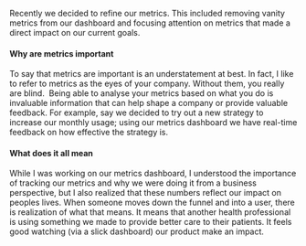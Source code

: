 Recently we decided to refine our metrics. This included removing vanity metrics from our dashboard and focusing attention on metrics that made a direct impact on our current goals. 

#### Why are metrics important

To say that metrics are important is an understatement at best. In fact, I like to refer to metrics as the eyes of your company. Without them, you really are blind.
​
Being able to analyse your metrics based on what you do is invaluable information that can help shape a company or provide valuable feedback. For example, say we decided to try out a new strategy to increase our monthly usage; using our metrics dashboard we have real-time feedback on how effective the strategy is.

#### What does it all mean

While I was working on our metrics dashboard, I understood the importance of tracking our metrics and why we were doing it from a business perspective, but I also realized that these numbers reflect our impact on peoples lives. When someone moves down the funnel and into a user, there is realization of what that means. It means that another health professional is using something we made to provide better care to their patients. It feels good watching (via a slick dashboard) our product make an impact.
